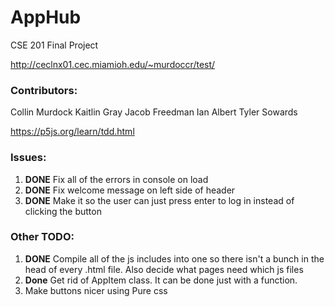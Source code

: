 # AppHub

CSE 201 Final Project

http://ceclnx01.cec.miamioh.edu/~murdoccr/test/

### Contributors:

Collin Murdock
Kaitlin Gray
Jacob Freedman
Ian   Albert
Tyler Sowards


https://p5js.org/learn/tdd.html

### Issues:

1. **DONE** Fix all of the errors in console on load
2. **DONE** Fix welcome message on left side of header
3. **DONE** Make it so the user can just press enter to log in instead of clicking the button

### Other TODO:

1. **DONE** Compile all of the js includes into one so there isn't a bunch in the head of every .html file. Also decide what pages need which js files
2. **Done** Get rid of AppItem class. It can be done just with a function. 
3. Make buttons nicer using Pure css
